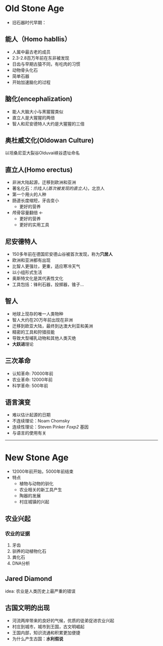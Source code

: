 # Old Stone Age
- 旧石器时代早期：

## 能人（Homo habllis）
- 人属中最古老的成员
- 2.3-2.8百万年前在东非被发现
- 日齿与早期古猿不同，有吃肉的习惯
- 动物骨头化石
- 简单石器
- 开始加速脑化的过程

## 脑化(encephalization)
- 能人大脑大小与黑猩猩类似
- 直立人是大猩猩的两倍
- 智人和尼安德特人大约是大猩猩的三倍

## 奥杜威文化(Oldowan Culture)
 以坦桑尼亚大裂谷Olduvai峡谷遗址命名

## 直立人(Homo erectus)
- 非洲大陆起源，迁移到欧洲和亚洲
- 著名化石：爪哇人(*首次被发现的直立人*)，北京人
- 第一个用火的人种
- 肠道长度缩短，牙齿变小
	- 更好的营养
- 颅骨容量翻倍 <-
	- 更好的营养
	- 更好的实用工具

## 尼安德特人
- 150多年前在德国尼安德山谷被首次发现，称为**穴居人**
- 欧洲和亚洲都有出现
- 比智人更强壮，更重，适应寒冷天气
- 以小组形式生活
- 奥斯特文化是其代表性文化
- 工具包括：锋利石器，投掷器，锥子...

## 智人
- 地球上现存的唯一人类物种
- 智人大约在20万年前出现在非洲
- 迁移到欧亚大陆，最终到达澳大利亚和美洲
- 精密的工具和狩猎技能
- 导致大型哺乳动物和其他人类灭绝
- **大跃进**理论

## 三次革命
- 认知革命: 70000年前
- 农业革命: 12000年前
- 科学革命: 500年前

## 语言演变
- 难以估计起源的日期
- 不连续理论：Noam Chomsky
- 连续性理论：Steven Pinker
*Foxp2* 基因
- 与语言的使用有关

---
# New Stone Age
- 12000年前开始，5000年前结束
- 特点
	- 植物与动物的驯化
	- 农业相关的新工具产生
	- 陶器的发展
	- 村庄城镇的兴起

## 农业兴起
### 农业的证据
1. 牙齿
2. 驯养的动植物化石
3. 粪化石
4. DNA分析

## Jared Diamond
idea: 农业是人类历史上最严重的错误

## 古国文明的出现
- 河流两岸带来的良好的气候，优质的徒弟促进农业兴起
- 村庄到城市，城市到王国，古文明崛起
- 王国内部，知识流通和积累更加便捷
- 为什么产生古国：**水利假说**

